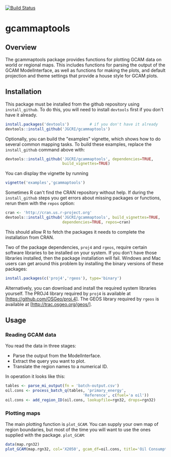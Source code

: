[![Build Status](https://travis-ci.org/JGCRI/gcammaptools.svg?branch=master)](https://travis-ci.org/JGCRI/gcammaptools)

# gcammaptools

## Overview

The gcammaptools package provides functions for plotting GCAM data on
world or regional maps.  This includes functions for parsing the
output of the GCAM ModelInterface, as well as functions for making the
plots, and default projection and theme settings that provide a house
style for GCAM plots.

## Installation

This package must be installed from the github repository using
`install_github`.  To do this, you will need to install `devtools` first if you
don't have it already.  

```R
install.packages('devtools')         # if you don't have it already
devtools::install_github('JGCRI/gcammaptools')
```  
Optionally, you can build the "examples" vignette, which shows how to
do several common mapping tasks.  To build these examples, replace the
`install_github` command above with:
```R
devtools::install_github('JGCRI/gcammaptools', dependencies=TRUE,
                         build_vignettes=TRUE)
```
You can display the vignette by running
```R
vignette('examples','gcammaptools')
```

Sometimes R can't find the CRAN repository without help.  If during
the `install_github` steps you get errors about missing packages or
functions, rerun them with the `repos` option:  

```R
cran <- 'http://cran.us.r-project.org'
devtools::install_github('JGCRI/gcammaptools', build_vignettes=TRUE,
                         dependencies=TRUE, repos=cran)
```  
This should allow R to fetch the packages it needs to complete the
installation from CRAN.

Two of the package dependencies, `proj4` and `rgeos`, require certain
software libraries to be installed on your system.  If you don't have
those libraries installed, then the package installation will fail.
Windows and Mac users can get around this problem by installing the
binary versions of these packages:  

```R
install.packages(c('proj4','rgeos'), type='binary')
```

Alternatively, you can download and install the required system
libraries yourself.  The PROJ4 library required by `proj4` is
available at [https://github.com/OSGeo/proj.4].  The GEOS library
required by `rgeos` is available at [http://trac.osgeo.org/geos/].


## Usage

### Reading GCAM data

You read the data in three stages:  
* Parse the output from the ModelInterface.
* Extract the query you want to plot.
* Translate the region names to a numerical ID.

In operation it looks like this:  
```R
tables <- parse_mi_output(fn = 'batch-output.csv')
oil.cons <- process_batch_q(tables, 'primary_energy',
                                  'Reference', c(fuel='a oil'))
oil.cons <- add_region_ID(oil.cons, lookupfile=rgn32, drops=rgn32)
```

### Plotting maps

The main plotting function is `plot_GCAM`.  You can supply your own
map of region boundaries, but most of the time you will want to use
the ones supplied with the package.
`plot_GCAM`:  
```R
data(map.rgn32)
plot_GCAM(map.rgn32, col='X2050', gcam_df=oil.cons, title='Oil Consumption (2050)', legend=TRUE)
```
